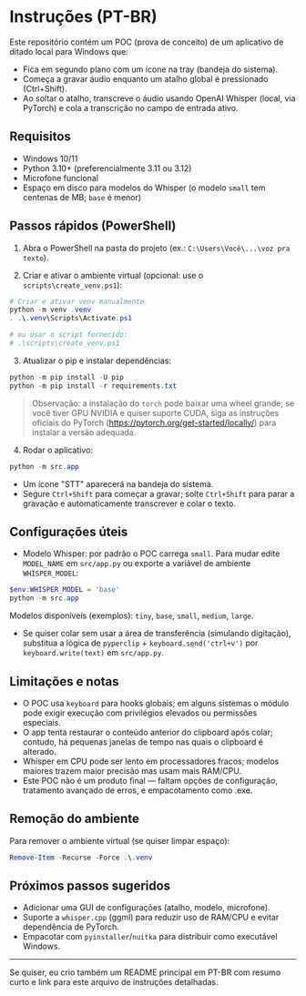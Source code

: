 # Instruções (PT-BR)

Este repositório contém um POC (prova de conceito) de um aplicativo de ditado local para Windows que:

- Fica em segundo plano com um ícone na tray (bandeja do sistema).
- Começa a gravar áudio enquanto um atalho global é pressionado (Ctrl+Shift).
- Ao soltar o atalho, transcreve o áudio usando OpenAI Whisper (local, via PyTorch) e cola a transcrição no campo de entrada ativo.

## Requisitos

- Windows 10/11
- Python 3.10+ (preferencialmente 3.11 ou 3.12)
- Microfone funcional
- Espaço em disco para modelos do Whisper (o modelo `small` tem centenas de MB; `base` é menor)

## Passos rápidos (PowerShell)

1. Abra o PowerShell na pasta do projeto (ex.: `C:\Users\Você\...\voz pra texto`).

2. Criar e ativar o ambiente virtual (opcional: use o `scripts\create_venv.ps1`):

```powershell
# Criar e ativar venv manualmente
python -m venv .venv
. .\.venv\Scripts\Activate.ps1

# ou usar o script fornecido:
# .\scripts\create_venv.ps1
```

3. Atualizar o pip e instalar dependências:

```powershell
python -m pip install -U pip
python -m pip install -r requirements.txt
```

> Observação: a instalação do `torch` pode baixar uma wheel grande; se você tiver GPU NVIDIA e quiser suporte CUDA, siga as instruções oficiais do PyTorch (https://pytorch.org/get-started/locally/) para instalar a versão adequada.

4. Rodar o aplicativo:

```powershell
python -m src.app
```

- Um ícone "STT" aparecerá na bandeja do sistema.
- Segure `Ctrl+Shift` para começar a gravar; solte `Ctrl+Shift` para parar a gravação e automaticamente transcrever e colar o texto.

## Configurações úteis

- Modelo Whisper: por padrão o POC carrega `small`. Para mudar edite `MODEL_NAME` em `src/app.py` ou exporte a variável de ambiente `WHISPER_MODEL`:

```powershell
$env:WHISPER_MODEL = 'base'
python -m src.app
```

Modelos disponíveis (exemplos): `tiny`, `base`, `small`, `medium`, `large`.

- Se quiser colar sem usar a área de transferência (simulando digitação), substitua a lógica de `pyperclip` + `keyboard.send('ctrl+v')` por `keyboard.write(text)` em `src/app.py`.

## Limitações e notas

- O POC usa `keyboard` para hooks globais; em alguns sistemas o módulo pode exigir execução com privilégios elevados ou permissões especiais.
- O app tenta restaurar o conteúdo anterior do clipboard após colar; contudo, há pequenas janelas de tempo nas quais o clipboard é alterado.
- Whisper em CPU pode ser lento em processadores fracos; modelos maiores trazem maior precisão mas usam mais RAM/CPU.
- Este POC não é um produto final — faltam opções de configuração, tratamento avançado de erros, e empacotamento como .exe.

## Remoção do ambiente

Para remover o ambiente virtual (se quiser limpar espaço):

```powershell
Remove-Item -Recurse -Force .\.venv
```

## Próximos passos sugeridos

- Adicionar uma GUI de configurações (atalho, modelo, microfone).
- Suporte a `whisper.cpp` (ggml) para reduzir uso de RAM/CPU e evitar dependência de PyTorch.
- Empacotar com `pyinstaller`/`nuitka` para distribuir como executável Windows.

---

Se quiser, eu crio também um README principal em PT-BR com resumo curto e link para este arquivo de instruções detalhadas.
